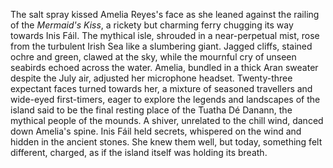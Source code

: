The salt spray kissed Amelia Reyes's face as she leaned against the railing of the *Mermaid's Kiss*, a rickety but charming ferry chugging its way towards Inis Fáil.  The mythical isle, shrouded in a near-perpetual mist, rose from the turbulent Irish Sea like a slumbering giant.  Jagged cliffs, stained ochre and green, clawed at the sky, while the mournful cry of unseen seabirds echoed across the water.  Amelia, bundled in a thick Aran sweater despite the July air, adjusted her microphone headset.  Twenty-three expectant faces turned towards her, a mixture of seasoned travellers and wide-eyed first-timers, eager to explore the legends and landscapes of the island said to be the final resting place of the Tuatha Dé Danann, the mythical people of the mounds.  A shiver, unrelated to the chill wind, danced down Amelia's spine. Inis Fáil held secrets, whispered on the wind and hidden in the ancient stones.  She knew them well, but today, something felt different, charged, as if the island itself was holding its breath.
